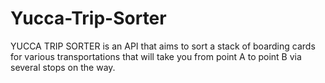 # Yucca-Trip-Sorter
YUCCA TRIP SORTER is an API that aims to sort a stack of boarding cards for various transportations that will take you from point A to point B via several stops on the way.
